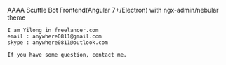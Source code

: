 AAAA
Scuttle Bot Frontend(Angular 7+/Electron) with ngx-admin/nebular theme

```
I am Yilong in freelancer.com
email : anywhere0811@gmail.com
skype : anywhere0811@outlook.com

If you have some question, contact me.
